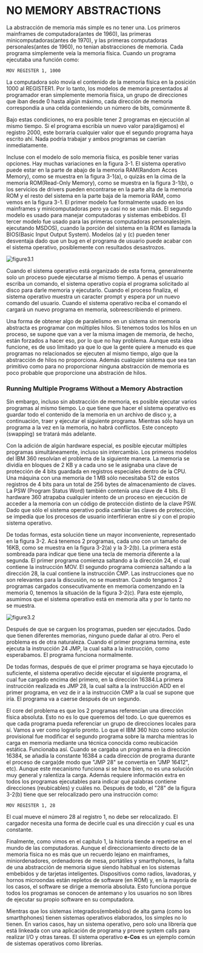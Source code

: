 # NO MEMORY ABSTRACTIONS

La abstracción de memoria más simple es no tener una. Los primeros mainframes de computadora(antes de 1960), las primeras minicomputadoras(antes de 1970), y las primeras computadoras personales(antes de 1960), no tenian abstracciones de memoria. Cada programa simplemente veía la memoria física. Cuando un programa ejecutaba una función como:

    MOV REGISTER 1, 1000

La computadora solo movía el contenido de la memoria física en la posición 1000 al REGISTER1. Por lo tanto, los modelos de memoria presentados al programador eran simplemente memoria física, un grupo de direcciones que iban desde 0 hasta algún máximo, cada dirección de memoria correspondía a una celda conteniendo un número de bits, comúnmente 8.

Bajo estas condiciones, no era posible tener 2 programas en ejecución al mismo tiempo. Si el programa escribía un nuevo valor para(digamos) el registro 2000, este borraría cualquier valor que el segundo programa haya escrito ahí. Nada podría trabajar y ambos programas se caerían inmediatamente.

Incluse con el modelo de solo memoria física, es posible tener varias opciones. Hay muchas variaciones en la figura 3-1. El sistema operativo puede estar en la parte de abajo de la memoria RAM(Random Acces Memory), como se muestra en la figura 3-1(a), o quizás en la cima de la memoria ROM(Read-Only Memory), como se muestra en la figura 3-1(b), o los servicios de drivers pueden encontrarse en la parte alta de la memoria ROM y el resto del sistema en la parte baja de la memoria RAM, como vemos en la figura 3-1. El primer modelo fue formalmente usado en los mainframes y minicomputadoras pero ya casi no se usan más. El segundo modelo es usado para manejar computadoras y sistemas embebidos. El tercer modelo fue usado para las primeras computadoras personales(ejm. ejecutando MSDOS), cuando la porción del sistema en la ROM es llamada la BIOS(Basic Input Output System). Modelos (a) y (c) pueden tener desventaja dado que un bug en el programa de usuario puede acabar con el sistema operativo, posiblemente con resultados desastrozos. 

![figure3.1](https://github.com/gabo52/SistemasOperativos/blob/main/figures/Chapter3/figure3-1.png?raw=true)


Cuando el sistema operativo está organizado de esta forma, generalmente solo un proceso puede ejecutarse al mismo tiempo. A penas el usuario escriba un comando, el sistema operativo copia el programa solicitado al disco para darle memoria y ejecutarlo. Cuando el proceso finaliza, el sistema operativo muestra un caracter prompt y espera por un nuevo comando del usuario. Cuando el sistema operativo reciba el comando el cargará un nuevo programa en memoria, sobreescribiendo el primero.

Una forma de obtener algo de paralelismo en un sistema sin memoria abstracta es programar con múltiples hilos. Si tenemos todos los hilos en un proceso, se supone que van a ver la misma imagen de memoria, de hecho, están forzados a hacer eso, por lo que no hay problema. Aunque esta idea funcione, es de uso limitado ya que lo que la gente quiere a menudo es que programas no relacionados se ejecuten al mismo tiempo, algo que la abstracción de hilos no proporciona. Además cualquier sistema que sea tan primitivo como para no proporcionar ninguna abstracción de memoria es poco probable que proporcione una abstración de hilos.

### Running Multiple Programs Without a Memory Abstraction

Sin embargo, incluso sin abstracción de memoria, es posible ejecutar varios programas al mismo tiempo. Lo que tiene que hacer el sistema operativo es guardar todo el contenido de la memoria en un archivo de disco y, a continuación, traer y ejecutar el siguiente programa. Mientras sólo haya un programa a la vez en la memoria, no habrá conflictos. Este concepto (swapping) se tratará más adelante.

Con la adición de algún hardware especial, es posible ejecutar múltiples programas simultáneamente, incluso sin intercambio. Los primeros modelos del IBM 360 resolvían el problema de la siguiente manera. La memoria se dividía en bloques de 2 KB y a cada uno se le asignaba una clave de protección de 4 bits guardada en registros especiales dentro de la CPU. Una máquina con una memoria de 1 MB sólo necesitaba 512 de estos registros de 4 bits para un total de 256 bytes de almacenamiento de claves. La PSW (Program Status Word) también contenía una clave de 4 bits. El hardware 360 atrapaba cualquier intento de un proceso en ejecución de acceder a la memoria con un código de protección distinto de la clave PSW. Dado que sólo el sistema operativo podía cambiar las claves de protección, se impedía que los procesos de usuario interfirieran entre sí y con el propio sistema operativo.

De todas formas, esta solución tiene un mayor inconveniente, representado en la figura 3-2. Acá tenemos 2 programas, cada uno con un tamaño de 16KB, como se muestra en la figura 3-2(a) y la 3-2(b). La primera está sombreada para indicar que tiene una tecla de memoria diferente a la segunda. El primer programa comienza saltando a la dirección 24, el cual contiene la instrucción MOV. El segundo programa comienza saltando a la dirección 28, la cual contiene la instrucción CMP. Las instrucciones que no son relevantes para la discusión, no se muestran. Cuando tengamos 2 programas cargados consecutivamente en memoria comenzando en la memoria 0, tenemos la situación de la figura 3-2(c). Para este ejemplo, asumimos que el sistema operativo está en memoria alta y por lo tanto no se muestra.

![figure3.2](https://github.com/gabo52/SistemasOperativos/blob/main/figures/Chapter3/figure3-2.png?raw=true)

Después de que se carguen los programas, pueden ser ejecutados. Dado que tienen diferentes memorias, ninguno puede dañar al otro. Pero el problema es de otra naturaleza. Cuando el primer programa termina, este ejecuta la instrucción 24 JMP, la cual salta a la instrucción, como esperabamos. El programa funciona normalmente. 

De todas formas, después de que el primer programa se haya ejecutado lo suficiente, el sistema operativo decide ejecutar el siguiente programa, el cual fue cargado encima del primero, en la dirección 16384.La primera instrucción realizada es JMP 28, la cual salta a la instrucción ADD en el primer programa, en vez de ir a la instrucción CMP a la cual se supone que iría. El programa va a caerse después de un segundo.

El core del problema es que los 2 programas referencian una dirección física absoluta. Esto no es lo que queremos del todo. Lo que queremos es que cada programa pueda referenciar un grupo de direcciones locales para sí. Vamos a ver como lograrlo pronto. Lo que el IBM 360 hizo como solución provisional fue modificar el segundo programa sobre la marcha mientras lo carga en memoria mediante una técnica conocida como reubicación estática. Funcionaba así. Cuando se cargaba un programa en la dirección 16384, se añadía la constante 16384 a cada dirección de programa durante el proceso de carga(de modo que "JMP 28" se convertía en "JMP 16412", etc). Aunque este mecanismo funciona si se hace bien, no es una solución muy general y ralentiza la carga. Además requiere información extra en todos los programas ejecutables para indicar qué palabras contiene direcciones (reubicables) y cuáles no. Después de todo, el "28" de la figura 3-2(b) tiene que ser relocalizado pero una instrucción como:

    MOV REGISTER 1, 28

El cual mueve el número 28 al registro 1, no debe ser relocalizado. El cargador necesita una forma de decirle cual es una dirección y cual es una constante.

Finalmente, como vimos en el capítulo 1, la historia tiende a repetirse en el mundo de las computadoras. Aunque el direccionamiento directo de la memoria física no es más que un recuerdo lejano en mainframes, miniordenadores, ordenadores de mesa, portátiles y smarthphones, la falta de una abstracción de memoria sigue siendo habitual en los sistemas embebidos y de tarjetas inteligentes. Dispositivos como radios, lavadoras, y hornos microondas están repletos de software (en ROM) y, en la mayoría de los casos, el software se dirige a memoria absoluta. Esto funciona porque todos los programas se conocen de antemano y los usuarios no son libres de ejecutar su propio software en su computadora.

Mientras que los sistemas integrados(embebidos) de alta gama (como los smarthphones) tienen sistemas operativos elaborados, los simples no lo tienen. En varios casos, hay un sistema operativo, pero solo una librería que está linkeada con una aplicación de programa y provee system calls para realizar I/O y otras tareas. El sistema operativo **e-Cos** es un ejemplo común de sistemas operativos como librerías.



